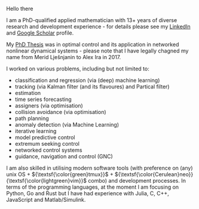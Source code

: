 
Hello there 

I am a PhD-qualified applied mathematician with 13+ years of diverse research and development experience - for details please see my [LinkedIn](https://www.linkedin.com/in/alex-ira-phd-657bab166/) and [Google Scholar](https://scholar.google.com/citations?user=r21toV4AAAAJ&hl=en) profile. 

My [PhD Thesis](https://minerva-access.unimelb.edu.au/items/5f1d0a83-7801-5b7f-bee8-5f7836953a69) was in optimal control and its application in networked nonlinear dynamical systems - please note that I have legally chagned my name from Merid Lješnjanin to Alex Ira in 2017. 

I worked on various problems, including but not limited to:
 - classification and regression (via (deep) machine learning)
 - tracking (via Kalman filter (and its flavoures) and Partical filter)
 - estimation
 - time series forecasting
 - assigners (via optimisation)
 - collision avoidance (via optimisation)
 - path planning 
 - anomaly detection (via Machine Learning)
 - iterative learning 
 - model predictive control
 - extremum seeking control
 - networked control systems
 - guidance, navigation and control (GNC)

I am also skilled in utilising modern software tools (with preference on (any) unix OS + ${\textsf{\color{green}tmux}}$ + ${\textsf{\color{Cerulean}neo}}{\textsf{\color{lightgreen}vim}}$ combo) and development processes. In terms of the programming languages, at the moment I am focusing on Python, Go and Rust but I have had experience with Julia, C, C++, JavaScript and Matlab/Simulink.
